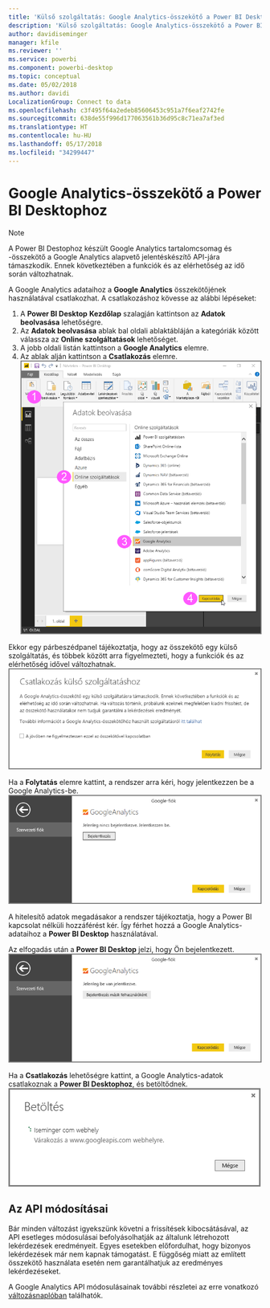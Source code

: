 ```yaml
---
title: 'Külső szolgáltatás: Google Analytics-összekötő a Power BI Desktophoz'
description: 'Külső szolgáltatás: Google Analytics-összekötő a Power BI Desktophoz'
author: davidiseminger
manager: kfile
ms.reviewer: ''
ms.service: powerbi
ms.component: powerbi-desktop
ms.topic: conceptual
ms.date: 05/02/2018
ms.author: davidi
LocalizationGroup: Connect to data
ms.openlocfilehash: c3f495f64a2edeb85606453c951a7f6eaf2742fe
ms.sourcegitcommit: 638de55f996d177063561b36d95c8c71ea7af3ed
ms.translationtype: HT
ms.contentlocale: hu-HU
ms.lasthandoff: 05/17/2018
ms.locfileid: "34299447"
---
```

# <a name="google-analytics-connector-for-power-bi-desktop"></a>Google Analytics-összekötő a Power BI Desktophoz
> [!NOTE]
> A Power BI Destophoz készült Google Analytics tartalomcsomag és -összekötő a Google Analytics alapvető jelentéskészítő API-jára támaszkodik. Ennek következtében a funkciók és az elérhetőség az idő során változhatnak.
> 
> 

A Google Analytics adataihoz a **Google Analytics** összekötőjének használatával csatlakozhat. A csatlakozáshoz kövesse az alábbi lépéseket:

1. A **Power BI Desktop** **Kezdőlap** szalagján kattintson az **Adatok beolvasása** lehetőségre.
2. Az **Adatok beolvasása** ablak bal oldali ablaktábláján a kategóriák között válassza az **Online szolgáltatások** lehetőséget.
3. A jobb oldali listán kattintson a **Google Analytics** elemre.
4. Az ablak alján kattintson a **Csatlakozás** elemre.  
   ![](media/service-google-analytics-connector/tps_googleanalytics_1.png)

Ekkor egy párbeszédpanel tájékoztatja, hogy az összekötő egy külső szolgáltatás, és többek között arra figyelmezteti, hogy a funkciók és az elérhetőség idővel változhatnak.  
![](media/service-google-analytics-connector/tps_googleanalytics_2.png)

Ha a **Folytatás** elemre kattint, a rendszer arra kéri, hogy jelentkezzen be a Google Analytics-be.  
![](media/service-google-analytics-connector/tps_googleanalytics_3.png)

A hitelesítő adatok megadásakor a rendszer tájékoztatja, hogy a Power BI kapcsolat nélküli hozzáférést kér. Így férhet hozzá a Google Analytics-adataihoz a **Power BI Desktop** használatával.  

Az elfogadás után a **Power BI Desktop** jelzi, hogy Ön bejelentkezett.  
![](media/service-google-analytics-connector/tps_googleanalytics_5.png)

Ha a **Csatlakozás** lehetőségre kattint, a Google Analytics-adatok csatlakoznak a **Power BI Desktophoz**, és betöltődnek.  
![](media/service-google-analytics-connector/tps_googleanalytics_6.png)

## <a name="changes-to-the-api"></a>Az API módosításai
Bár minden változást igyekszünk követni a frissítések kibocsátásával, az API esetleges módosulásai befolyásolhatják az általunk létrehozott lekérdezések eredményeit. Egyes esetekben előfordulhat, hogy bizonyos lekérdezések már nem kapnak támogatást. E függőség miatt az említett összekötő használata esetén nem garantálhatjuk az eredményes lekérdezéseket.

A Google Analytics API módosulásainak további részletei az erre vonatkozó [változásnaplóban](https://developers.google.com/analytics/devguides/changelog) találhatók.


